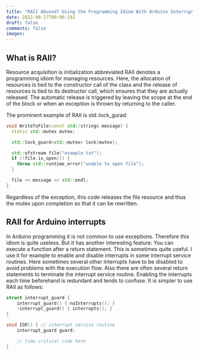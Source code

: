 ```yaml
---
title: "RAII Abused? Using the Programming Idiom With Arduino Interrupts"
date: 2022-08-17T00:00:19Z
draft: false
comments: false
images:
---
```


## What is RAII?

Resource acquisition is initialization abbreviated RAII denotes a programming idiom for managing resources.
Here, the allocation of resources is tied to the constructor call of the class and the release of resources is tied to its destructor call, which ensures that they are actually released.
The automatic release is triggered by leaving the scope at the end of the block or when an exception is thrown by returning to the caller.

The prominent example of RAII is std::lock_gurad:
``` c++
void WriteToFile(const std::string& message) {
  static std::mutex mutex;

  std::lock_guard<std::mutex> lock(mutex);

  std::ofstream file("example.txt");
  if (!file.is_open()) {
    throw std::runtime_error("unable to open file");
  }

  file << message << std::endl;
}
```
Regardless of the exception, this code releases the file resource and thus the mutex upon completion so that it can be rewritten.

## RAII for Arduino interrupts

In Arduino programming it is not common to use exceptions.
Therefore this idiom is quite useless.
But it has another interesting feature: You can execute a function after a return statement.
This is sometimes quite useful.
I use it for example to enable and disable interrupts in some interrupt service routines.
Here sometimes several other interrupts have to be disabled to avoid problems with the execution flow.
Also there are often several return statements to terminate the interrupt service routine.
Enabling the interrupts each time beforehand is redundant and tends to confuse.
It is simpler to use RAII as follows:
``` c++
struct interrupt_guard {
    interrupt_guard() { noInterrupts(); }
    ~interrupt_guard() { interrupts(); }
}

void ISR() { // interrupt service routine
    interrupt_guard guard;

    // time critical code here
}
```
